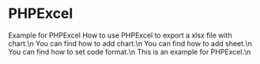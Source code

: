 # PHPExcel
Example for PHPExcel
How to use PHPExcel to export a xlsx file with chart.\n
You can find how to add chart.\n
You can find how to add sheet.\n
You can find how to set code format.\n
This is an example for PHPExcel.\n
